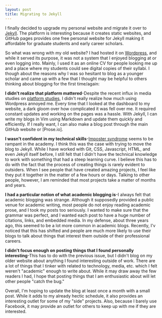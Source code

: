 ```yaml
---
layout: post
title: Migrating to Jekyll 
---
```


I finally decided to upgrade my personal website and migrate it over to [Jekyll](https://jekyllrb.com/).  The platform is interesting because it creates static websites, and GitHub pages provides one free personal website for Jekyll making it affordable for graduate students and early career scholars.  

So what was wrong with my old website?  I had hosted it on [Wordpress](https://wordpress.com/), and while it served its purpose, it was not a system that I enjoyed blogging at or even logging into.  Mainly, I used it as an online CV for people looking me up and a place where my students could see digital copies of their syllabi.  I though about the reasons why I was so hesitant to blog as a younger scholar and came up with a few that I thought may be helpful to others thinking about blogging for the first time/again:

**I didn't realize that platform mattered**-Despite the recent influx in media studies on [platform studies](http://platformstudies.com), I didn't really realize how much using Wordpress annoyed me.  Every time that I looked at the dashboard to my website, a dark gloom over how complicated it was fell over me.  It required constant updates and working on the pages was a hassle.  With Jekyll, I can write my blogs in Vim using Markdown and update them quickly and efficiently.  If I really want, I can also make a blog post through the main GitHub website or [Prose.io].

**I wasn't confident in my technical skills**-[Imposter syndrome](https://en.wikipedia.org/wiki/Impostor_syndrome) seems to be rampant in the academy.  I think this was the case with trying to move the blog to Jekyll.  While I have worked with Git, CSS, Javascript, HTML, and even Jekyll itself before, I still felt that I didn't have the technical knowledge to work with something that had a steep learning curve.  I believe this has to do with the fact that the process of creating things is rarely evident to outsiders.  When I see people that have created amazing projects, I feel like they put it together in the matter of a few hours or days.  Talking to other people, however, I am reminded that most projects take a matter of months and years. 

**I had a particular notion of what academic blogging is**-I always felt that academic blogging was strange.  Although it supposedly provided a public venue for academic writing, most people do not enjoy reading academic prose, and I took my posts too seriously.  I wanted to make sure that the grammar was perfect, and I wanted each post to have a huge number of citations, links, and embedded media.  In my defense, about three years ago, this seemed to be a lot more common in academic blogs.  Recently, I'v noticed that this has shifted and people are much more likely to use their blogs to talk about things that interest them outside of their professional careers.  

**I didn't focus enough on posting things that I found personally interesting**-This has to do with the previous issue, but I didn't blog on my older website about anything I found interesting outside of work.  There are a lot of things that I tinker with related to technology, media, etc. which I felt weren't "academic" enough to write about.  While it may draw away the few readers I had, I hope that posting things that I am enthusiastic about will let other people "catch the bug." 

Overall, I'm hoping to update the blog at least once a month with a small post.  While it adds to my already hectic schedule, it also provides an interesting outlet for some of my "side" projects.  Also, because I barely use Facebook, it may provide an outlet for others to keep up with me if they are interested. 
